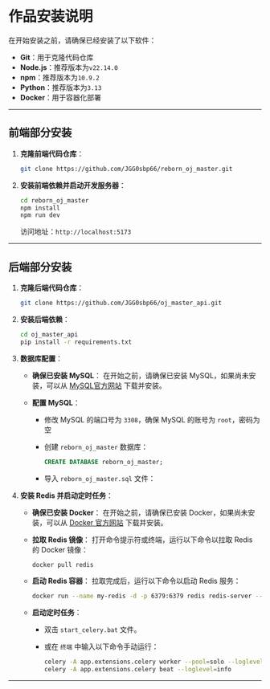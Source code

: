 
# 作品安装说明

在开始安装之前，请确保已经安装了以下软件：

- **Git**：用于克隆代码仓库
- **Node.js**：推荐版本为`v22.14.0`
- **npm**：推荐版本为`10.9.2`
- **Python**：推荐版本为`3.13`
- **Docker**：用于容器化部署

---

## 前端部分安装

1. **克隆前端代码仓库**：

   ```bash
   git clone https://github.com/JGG0sbp66/reborn_oj_master.git
   ```

2. **安装前端依赖并启动开发服务器**：

   ```bash
   cd reborn_oj_master
   npm install
   npm run dev
   ```

   访问地址：`http://localhost:5173`

---

## 后端部分安装

1. **克隆后端代码仓库**：

   ```bash
   git clone https://github.com/JGG0sbp66/oj_master_api.git
   ```

2. **安装后端依赖**：

   ```bash
   cd oj_master_api
   pip install -r requirements.txt
   ```

3. **数据库配置**：

   - **确保已安装 MySQL**：
     在开始之前，请确保已安装 MySQL，如果尚未安装，可以从 [MySQL官方网站](https://dev.mysql.com/downloads/) 下载并安装。

   - **配置 MySQL**：
     - 修改 MySQL 的端口号为 `3308`，确保 MySQL 的账号为 `root`，密码为空
     - 创建 `reborn_oj_master` 数据库：

       ```sql
       CREATE DATABASE reborn_oj_master;
       ```

     - 导入 `reborn_oj_master.sql` 文件：

4. **安装 Redis 并启动定时任务**：

   - **确保已安装 Docker**：
     在开始之前，请确保已安装 Docker，如果尚未安装，可以从 [Docker 官方网站](https://www.docker.com/products/docker-desktop) 下载并安装。

   - **拉取 Redis 镜像**：
     打开命令提示符或终端，运行以下命令以拉取 Redis 的 Docker 镜像：

     ```bash
     docker pull redis
     ```

   - **启动 Redis 容器**：
     拉取完成后，运行以下命令以启动 Redis 服务：

     ```bash
     docker run --name my-redis -d -p 6379:6379 redis redis-server --appendonly yes
     ```

   - **启动定时任务**：
     - 双击 `start_celery.bat` 文件。
     - 或在 `终端` 中输入以下命令手动运行：

       ```bash
       celery -A app.extensions.celery worker --pool=solo --loglevel=info
       celery -A app.extensions.celery beat --loglevel=info
       ```

---
